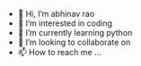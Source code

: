 - 👋 Hi, I’m abhinav rao
- 👀 I’m interested in coding
- 🌱 I’m currently learning python 
- 💞️ I’m looking to collaborate on 
- 📫 How to reach me ...

<!---
abhinavrao13/abhinavrao13 is a ✨ special ✨ repository because its `README.md` (this file) appears on your GitHub profile.
You can click the Preview link to take a look at your changes.
--->
